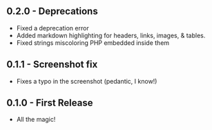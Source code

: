 ## 0.2.0 - Deprecations
* Fixed a deprecation error
* Added markdown highlighting for headers, links, images, & tables.
* Fixed strings miscoloring PHP embedded inside them

## 0.1.1 - Screenshot fix
* Fixes a typo in the screenshot (pedantic, I know!)

## 0.1.0 - First Release
* All the magic!
